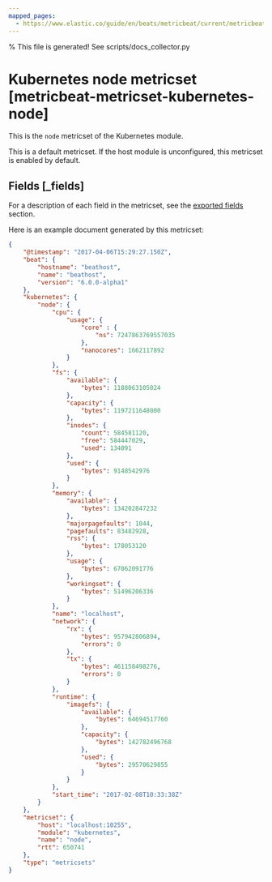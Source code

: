```yaml
---
mapped_pages:
  - https://www.elastic.co/guide/en/beats/metricbeat/current/metricbeat-metricset-kubernetes-node.html
---
```


% This file is generated! See scripts/docs_collector.py

# Kubernetes node metricset [metricbeat-metricset-kubernetes-node]

This is the `node` metricset of the Kubernetes module.

This is a default metricset. If the host module is unconfigured, this metricset is enabled by default.

## Fields [_fields]

For a description of each field in the metricset, see the [exported fields](/reference/metricbeat/exported-fields-kubernetes.md) section.

Here is an example document generated by this metricset:

```json
{
    "@timestamp": "2017-04-06T15:29:27.150Z",
    "beat": {
        "hostname": "beathost",
        "name": "beathost",
        "version": "6.0.0-alpha1"
    },
    "kubernetes": {
        "node": {
            "cpu": {
                "usage": {
                    "core" : {
                        "ns": 7247863769557035
                    },
                    "nanocores": 1662117892
                }
            },
            "fs": {
                "available": {
                    "bytes": 1188063105024
                },
                "capacity": {
                    "bytes": 1197211648000
                },
                "inodes": {
                    "count": 584581120,
                    "free": 584447029,
                    "used": 134091
                },
                "used": {
                    "bytes": 9148542976
                }
            },
            "memory": {
                "available": {
                    "bytes": 134202847232
                },
                "majorpagefaults": 1044,
                "pagefaults": 83482928,
                "rss": {
                    "bytes": 178053120
                },
                "usage": {
                    "bytes": 67062091776
                },
                "workingset": {
                    "bytes": 51496206336
                }
            },
            "name": "localhost",
            "network": {
                "rx": {
                    "bytes": 957942806894,
                    "errors": 0
                },
                "tx": {
                    "bytes": 461158498276,
                    "errors": 0
                }
            },
            "runtime": {
                "imagefs": {
                    "available": {
                        "bytes": 64694517760
                    },
                    "capacity": {
                        "bytes": 142782496768
                    },
                    "used": {
                        "bytes": 29570629855
                    }
                }
            },
            "start_time": "2017-02-08T10:33:38Z"
        }
    },
    "metricset": {
        "host": "localhost:10255",
        "module": "kubernetes",
        "name": "node",
        "rtt": 650741
    },
    "type": "metricsets"
}
```
